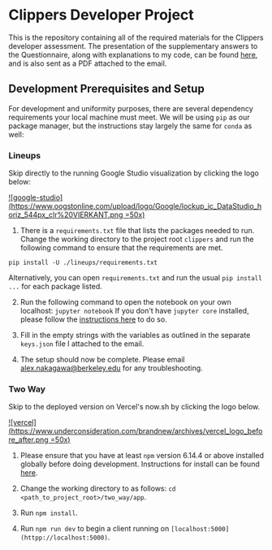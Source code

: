 # Clippers Developer Project

This is the repository containing all of the required materials for the Clippers developer assessment. The presentation of the supplementary answers to the Questionnaire, along with explanations to my code, can be found [here](https://docs.google.com/presentation/d/1bqit9C1NRHd7KAHez_m0dDFxFSbZEz5v2wAxjc2xvhc/edit?usp=sharing), and is also sent as a PDF attached to the email.

## Development Prerequisites and Setup

For development and uniformity purposes, there are several dependency requirements your local machine must meet. We will be using `pip` as our package manager, but the instructions stay largely the same for `conda` as well: 

### Lineups

Skip directly to the running Google Studio visualization by clicking the logo below:

[![google-studio](https://www.oogstonline.com/upload/logo/Google/lockup_ic_DataStudio_horiz_544px_clr%20VIERKANT.png =50x)](https://datastudio.google.com/u/0/reporting/1l6Gf4Qei58CDM-9BY2KXl7Jshmr0jLQ1/page/jPKSB)

1. There is a `requirements.txt` file that lists the packages needed to run. Change the working directory to the project root `clippers` and run the following command to ensure that the requirements are met.
```{bash}
pip install -U ./lineups/requirements.txt
```
Alternatively, you can open `requirements.txt` and run the usual `pip install ...` for each package listed.

2. Run the following command to open the notebook on your own localhost: `jupyter notebook` If you don't have `jupyter core` installed, please follow the [instructions here](https://jupyter.org/install) to do so.

3. Fill in the empty strings with the variables as outlined in the separate `keys.json` file I attached to the email.

4. The setup should now be complete. Please email [alex.nakagawa@berkeley.edu](sendto:alex.nakagawa@berkeley.edu) for any troubleshooting.

### Two Way

Skip to the deployed version on Vercel's now.sh by clicking the logo below.

[![vercel](https://www.underconsideration.com/brandnew/archives/vercel_logo_before_after.png =50x)](https://clippers-two-way.now.sh/)

1. Please ensure that you have at least `npm` version 6.14.4 or above installed globally before doing development. Instructions for install can be found [here](https://nodejs.org/en/download/).

2. Change the working directory to as follows: `cd <path_to_project_root>/two_way/app`.

3. Run `npm install`.

4. Run `npm run dev` to begin a client running on `[localhost:5000](httpp://localhost:5000)`.
